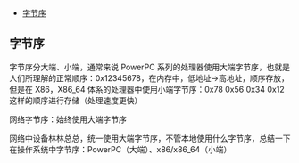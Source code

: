 <!-- START doctoc generated TOC please keep comment here to allow auto update -->
<!-- DON'T EDIT THIS SECTION, INSTEAD RE-RUN doctoc TO UPDATE -->

- [字节序](#字节序)

<!-- END doctoc generated TOC please keep comment here to allow auto update -->

## 字节序

字节序分大端、小端，通常来说 PowerPC 系列的处理器使用大端字节序，也就是人们所理解的正常顺序：0x12345678，在内存中，低地址->高地址，顺序存放，但是在 X86，X86_64 体系的处理器中使用小端字节序：0x78 0x56 0x34 0x12 这样的顺序进行存储（处理速度更快）

网络字节序：始终使用大端字节序

网络中设备林林总总，统一使用大端字节序，不管本地使用什么字节序，总结一下在操作系统中字节序：PowerPC（大端）、x86/x86_64（小端）
